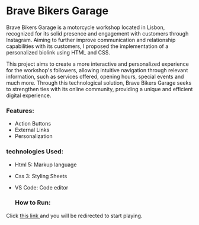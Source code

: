 <h1>Brave Bikers Garage</h1>

<p>Brave Bikers Garage is a motorcycle workshop located in Lisbon, recognized for its solid presence and engagement with customers through Instagram. Aiming to further improve communication and relationship capabilities with its customers, I proposed the implementation of a personalized biolink using HTML and CSS.

This project aims to create a more interactive and personalized experience for the workshop's followers, allowing intuitive navigation through relevant information, such as services offered, opening hours, special events and much more. Through this technological solution, Brave Bikers Garage seeks to strengthen ties with its online community, providing a unique and efficient digital experience.</p>

<h3>Features:</h3>

 - Action Buttons
 - External Links
 - Personalization


<h3>technologies Used:</h3>

- Html 5: Markup language
- Css 3: Styling Sheets 
- VS Code: Code editor

  <h3>How to Run:</h3>

Click <a href="">this link </a> and you will be redirected to start playing.
